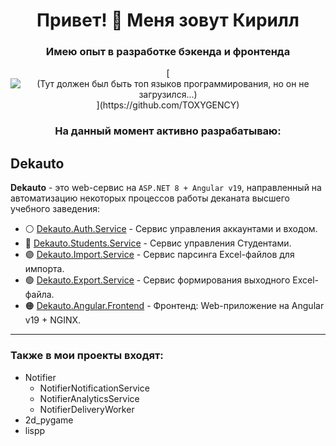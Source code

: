 <h1 align="center"> Привет! 👋 Меня зовут Кирилл</h1>
<h3 align="center">Имею опыт в разработке бэкенда и фронтенда</h3>

<div align="center"
  
  [![*(Тут должен был быть топ языков программирования, но он не загрузился...)*](https://github-readme-stats.vercel.app/api/top-langs/?username=TOXYGENCY&custom_title=У%20меня%20больше%20всего%20кода%20на:)](https://github.com/TOXYGENCY)

</div>

<h3 align="center">На данный момент активно разрабатываю:</h3>
<h2>Dekauto</h2>

**Dekauto** - это web-сервис на `ASP.NET 8 + Angular v19`, направленный на автоматизацию некоторых процессов работы деканата высшего учебного заведения:

  * ⚪ [Dekauto.Auth.Service](https://github.com/TOXYGENCY/Dekauto.Auth.Service) - Сервис управления аккаунтами и входом.
  * 🔵 [Dekauto.Students.Service](https://github.com/TOXYGENCY/Dekauto.Students.Service) - Сервис управления Студентами.
  * 🟣 [Dekauto.Import.Service](https://github.com/TOXYGENCY/Dekauto.Import.Service) - Сервис парсинга Excel-файлов для импорта.
  * 🟢 [Dekauto.Export.Service](https://github.com/TOXYGENCY/Dekauto.Export.Service) - Сервис формирования выходного Excel-файла.
  * 🟠 [Dekauto.Angular.Frontend](https://github.com/TOXYGENCY/Dekauto.Angular.Frontend) - Фронтенд: Web-приложение на Angular v19 + NGINX.
---
### Также в мои проекты входят:
- Notifier
  * NotifierNotificationService
  * NotifierAnalyticsService
  * NotifierDeliveryWorker
- 2d_pygame
- lispp
